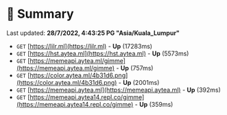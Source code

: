 # 📖 Summary
Last updated: **28/7/2022, 4:43:25 PG "Asia/Kuala_Lumpur"**

- `GET` [https://lilr.ml](https://lilr.ml) - **Up** (17283ms)
- `GET` [https://hst.aytea.ml](https://hst.aytea.ml) - **Up** (5573ms)
- `GET` [https://memeapi.aytea.ml/gimme](https://memeapi.aytea.ml/gimme) - **Up** (757ms)
- `GET` [https://color.aytea.ml/4b31d6.png](https://color.aytea.ml/4b31d6.png) - **Up** (2001ms)
- `GET` [https://memeapi.aytea.ml](https://memeapi.aytea.ml) - **Up** (392ms)
- `GET` [https://memeapi.aytea14.repl.co/gimme](https://memeapi.aytea14.repl.co/gimme) - **Up** (359ms)
